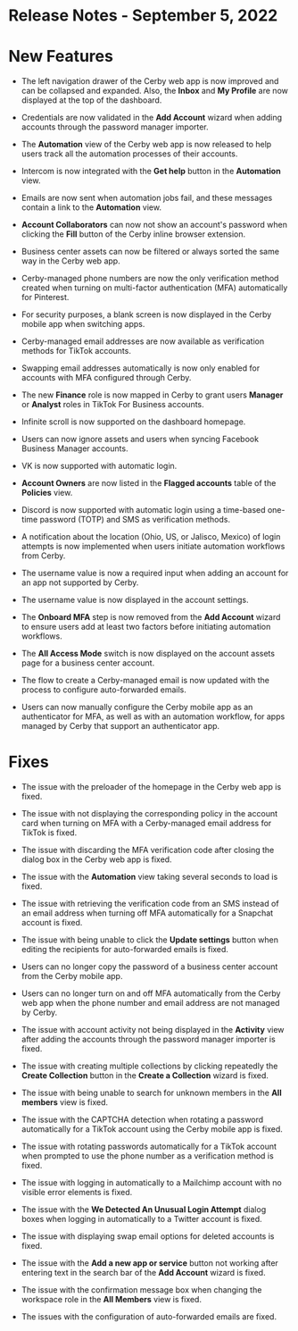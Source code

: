 # Release Notes - September 5, 2022

# New Features

  * The left navigation drawer of the Cerby web app is now improved and can be collapsed and expanded. Also, the **Inbox** and **My Profile** are now displayed at the top of the dashboard.

  * Credentials are now validated in the **Add Account** wizard when adding accounts through the password manager importer.

  * The **Automation** view of the Cerby web app is now released to help users track all the automation processes of their accounts.

  * Intercom is now integrated with the **Get help** button in the **Automation** view.

  * Emails are now sent when automation jobs fail, and these messages contain a link to the **Automation** view.

  * **Account Collaborators** can now not show an account's password when clicking the **Fill** button of the Cerby inline browser extension.

  * Business center assets can now be filtered or always sorted the same way in the Cerby web app.

  * Cerby-managed phone numbers are now the only verification method created when turning on multi-factor authentication (MFA) automatically for Pinterest.

  * For security purposes, a blank screen is now displayed in the Cerby mobile app when switching apps.

  * Cerby-managed email addresses are now available as verification methods for TikTok accounts.

  * Swapping email addresses automatically is now only enabled for accounts with MFA configured through Cerby.

  * The new **Finance** role is now mapped in Cerby to grant users **Manager** or **Analyst** roles in TikTok For Business accounts.

  * Infinite scroll is now supported on the dashboard homepage.

  * Users can now ignore assets and users when syncing Facebook Business Manager accounts.

  * VK is now supported with automatic login.

  * **Account Owners** are now listed in the **Flagged accounts** table of the **Policies** view.

  * Discord is now supported with automatic login using a time-based one-time password (TOTP) and SMS as verification methods.

  * A notification about the location (Ohio, US, or Jalisco, Mexico) of login attempts is now implemented when users initiate automation workflows from Cerby.

  * The username value is now a required input when adding an account for an app not supported by Cerby.

  * The username value is now displayed in the account settings.

  * The **Onboard MFA** step is now removed from the **Add Account** wizard to ensure users add at least two factors before initiating automation workflows.

  * The **All Access Mode** switch is now displayed on the account assets page for a business center account.

  * The flow to create a Cerby-managed email is now updated with the process to configure auto-forwarded emails.

  * Users can now manually configure the Cerby mobile app as an authenticator for MFA, as well as with an automation workflow, for apps managed by Cerby that support an authenticator app.

# Fixes

  * The issue with the preloader of the homepage in the Cerby web app is fixed.

  * The issue with not displaying the corresponding policy in the account card when turning on MFA with a Cerby-managed email address for TikTok is fixed.

  * The issue with discarding the MFA verification code after closing the dialog box in the Cerby web app is fixed.

  * The issue with the **Automation** view taking several seconds to load is fixed.

  * The issue with retrieving the verification code from an SMS instead of an email address when turning off MFA automatically for a Snapchat account is fixed.

  * The issue with being unable to click the **Update settings** button when editing the recipients for auto-forwarded emails is fixed.

  * Users can no longer copy the password of a business center account from the Cerby mobile app.

  * Users can no longer turn on and off MFA automatically from the Cerby web app when the phone number and email address are not managed by Cerby.

  * The issue with account activity not being displayed in the **Activity** view after adding the accounts through the password manager importer is fixed.

  * The issue with creating multiple collections by clicking repeatedly the **Create Collection** button in the **Create a Collection** wizard is fixed.

  * The issue with being unable to search for unknown members in the **All members** view is fixed.

  * The issue with the CAPTCHA detection when rotating a password automatically for a TikTok account using the Cerby mobile app is fixed.

  * The issue with rotating passwords automatically for a TikTok account when prompted to use the phone number as a verification method is fixed.

  * The issue with logging in automatically to a Mailchimp account with no visible error elements is fixed.

  * The issue with the **We Detected An Unusual Login Attempt** dialog boxes when logging in automatically to a Twitter account is fixed.

  * The issue with displaying swap email options for deleted accounts is fixed.

  * The issue with the **Add a new app or service** button not working after entering text in the search bar of the **Add Account** wizard is fixed.

  * The issue with the confirmation message box when changing the workspace role in the **All Members** view is fixed.

  * The issues with the configuration of auto-forwarded emails are fixed.

